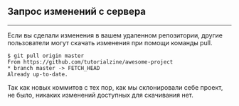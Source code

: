 ## **Запрос изменений с сервера**

___

Если вы сделали изменения в вашем удаленном репозитории, другие пользователи могут скачать изменения при помощи команды pull.

```bash=
$ git pull origin master
From https://github.com/tutorialzine/awesome-project
* branch master -> FETCH_HEAD
Already up-to-date.
```
Так как новых коммитов с тех пор, как мы склонировали себе проект, не было, никаких изменений доступных для скачивания нет.